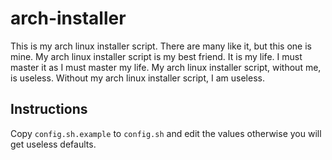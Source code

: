 # arch-installer
This is my arch linux installer script. There are many like it, but this one is mine. My arch linux installer script is my best friend. It is my life. I must master it as I must master my life. My arch linux installer script, without me, is useless. Without my arch linux installer script, I am useless.

## Instructions
Copy `config.sh.example` to `config.sh` and edit the values otherwise you will get useless defaults.

